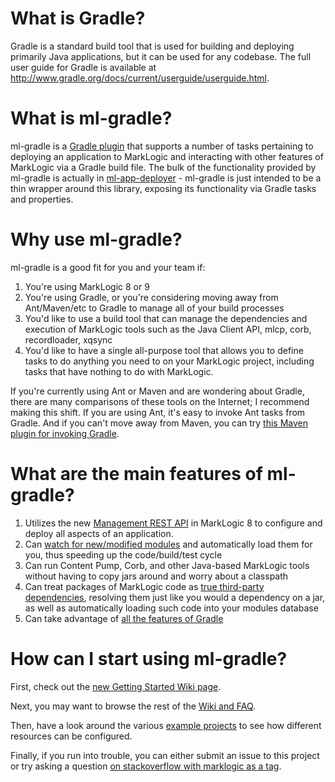 What is Gradle?
===============

Gradle is a standard build tool that is used for building and deploying primarily Java applications, but it can be used for any codebase. 
The full user guide for Gradle is available at http://www.gradle.org/docs/current/userguide/userguide.html. 

What is ml-gradle?
=========
ml-gradle is a [Gradle plugin](http://www.gradle.org/plugins "") that supports a number of tasks pertaining to deploying an 
application to MarkLogic and interacting with other features of MarkLogic via a Gradle build file. The bulk of the 
functionality provided by ml-gradle is actually in [ml-app-deployer](https://github.com/rjrudin/ml-app-deployer) - ml-gradle 
is just intended to be a thin wrapper around this library, exposing its functionality via Gradle tasks and properties.

Why use ml-gradle?
=========
ml-gradle is a good fit for you and your team if:

1. You're using MarkLogic 8 or 9
2. You're using Gradle, or you're considering moving away from Ant/Maven/etc to Gradle to manage all of your build processes
3. You'd like to use a build tool that can manage the dependencies and execution of MarkLogic tools such as the Java Client API, mlcp, corb, recordloader, xqsync
4. You'd like to have a single all-purpose tool that allows you to define tasks to do anything you need to on your MarkLogic project, 
including tasks that have nothing to do with MarkLogic. 

If you're currently using Ant or Maven and are wondering about Gradle, there are many comparisons of these tools on 
the Internet; I recommend making this shift. If you are using Ant, it's easy to invoke Ant tasks from Gradle. And if 
you can't move away from Maven, you can try [this Maven plugin for invoking Gradle](https://github.com/if6was9/gradle-maven-plugin).

What are the main features of ml-gradle?
=========
1. Utilizes the new [Management REST API](http://docs.marklogic.com/REST/management) in MarkLogic 8 to configure and deploy all aspects of an application.
1. Can [watch for new/modified modules](https://github.com/rjrudin/ml-gradle/wiki/Watching-for-module-changes) and automatically 
load them for you, thus speeding up the code/build/test cycle
1. Can run Content Pump, Corb, and other Java-based MarkLogic tools without having to copy jars around and worry about a classpath
1. Can treat packages of MarkLogic code as [true third-party dependencies](https://github.com/rjrudin/ml-gradle/wiki/Preparing-REST-API-dependencies), 
resolving them just like you would a dependency on a jar, as well as automatically loading such code into your modules database
1. Can take advantage of [all the features of Gradle](https://docs.gradle.org/current/userguide/overview.html)

How can I start using ml-gradle?
=========
First, check out the [new Getting Started Wiki page](https://github.com/rjrudin/ml-gradle/wiki/Getting-started). 

Next, you may want to browse the rest of the [Wiki and FAQ](https://github.com/rjrudin/ml-gradle/wiki).

Then, have a look around the various [example projects](https://github.com/rjrudin/ml-gradle/tree/master/examples) to see 
how different resources can be configured. 

Finally, if you run into trouble, you can either submit an issue to this project or try asking a question 
[on stackoverflow with marklogic as a tag](http://stackoverflow.com/questions/tagged/marklogic).
